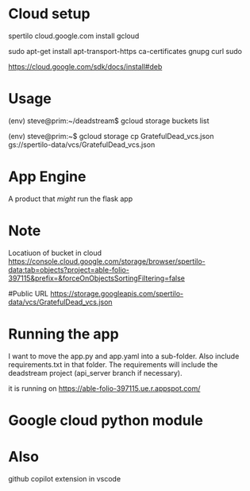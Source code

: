 # Cloud setup

spertilo
cloud.google.com
install gcloud 

sudo apt-get install apt-transport-https ca-certificates gnupg curl sudo

https://cloud.google.com/sdk/docs/install#deb


# Usage
(env) steve@prim:~/deadstream$ gcloud storage buckets list

(env) steve@prim:~$ gcloud storage cp GratefulDead_vcs.json gs://spertilo-data/vcs/GratefulDead_vcs.json

# App Engine
A product that _might_ run the flask app

# Note

Locatiuon of bucket in cloud 
https://console.cloud.google.com/storage/browser/spertilo-data;tab=objects?project=able-folio-397115&prefix=&forceOnObjectsSortingFiltering=false

#Public URL 
https://storage.googleapis.com/spertilo-data/vcs/GratefulDead_vcs.json

# Running the app

I want to move the app.py and app.yaml into a sub-folder. Also include requirements.txt in that folder. The requirements will include the deadstream project (api_server branch if necessary).

it is running on https://able-folio-397115.ue.r.appspot.com/

# Google cloud python module


# Also
github copilot extension in vscode
